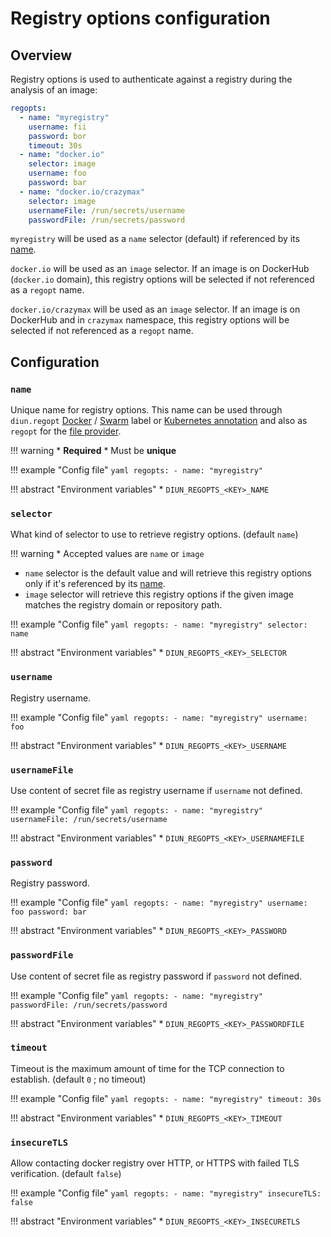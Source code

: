 # Registry options configuration

## Overview

Registry options is used to authenticate against a registry during the analysis of an image:

```yaml
regopts:
  - name: "myregistry"
    username: fii
    password: bor
    timeout: 30s
  - name: "docker.io"
    selector: image
    username: foo
    password: bar
  - name: "docker.io/crazymax"
    selector: image
    usernameFile: /run/secrets/username
    passwordFile: /run/secrets/password
```

`myregistry` will be used as a `name` selector (default) if referenced by its [name](#name).

`docker.io` will be used as an `image` selector. If an image is on DockerHub (`docker.io` domain), this registry options will
be selected if not referenced as a `regopt` name.

`docker.io/crazymax` will be used as an `image` selector. If an image is on DockerHub and in `crazymax` namespace, this registry options will
be selected if not referenced as a `regopt` name.

## Configuration

### `name`

Unique name for registry options. This name can be used through `diun.regopt`
[Docker](../providers/docker.md#docker-labels) / [Swarm](../providers/swarm.md#docker-labels) label
or [Kubernetes annotation](../providers/kubernetes.md#kubernetes-annotations) and also as `regopt` for the [file provider](../providers/file.md).

!!! warning
    * **Required**
    * Must be **unique**

!!! example "Config file"
    ```yaml
    regopts:
      - name: "myregistry"
    ```

!!! abstract "Environment variables"
    * `DIUN_REGOPTS_<KEY>_NAME`

### `selector`

What kind of selector to use to retrieve registry options. (default `name`)

!!! warning
    * Accepted values are `name` or `image`

* `name` selector is the default value and will retrieve this registry options only if it's referenced by its [name](#name).
* `image` selector will retrieve this registry options if the given image matches the registry domain or repository path.

!!! example "Config file"
    ```yaml
    regopts:
      - name: "myregistry"
        selector: name
    ```

!!! abstract "Environment variables"
    * `DIUN_REGOPTS_<KEY>_SELECTOR`

### `username`

Registry username.

!!! example "Config file"
    ```yaml
    regopts:
      - name: "myregistry"
        username: foo
    ```

!!! abstract "Environment variables"
    * `DIUN_REGOPTS_<KEY>_USERNAME`

### `usernameFile`

Use content of secret file as registry username if `username` not defined.

!!! example "Config file"
    ```yaml
    regopts:
      - name: "myregistry"
        usernameFile: /run/secrets/username
    ```

!!! abstract "Environment variables"
    * `DIUN_REGOPTS_<KEY>_USERNAMEFILE`

### `password`

Registry password.

!!! example "Config file"
    ```yaml
    regopts:
      - name: "myregistry"
        username: foo
        password: bar
    ```

!!! abstract "Environment variables"
    * `DIUN_REGOPTS_<KEY>_PASSWORD`

### `passwordFile`

Use content of secret file as registry password if `password` not defined.

!!! example "Config file"
    ```yaml
    regopts:
      - name: "myregistry"
        passwordFile: /run/secrets/password
    ```

!!! abstract "Environment variables"
    * `DIUN_REGOPTS_<KEY>_PASSWORDFILE`

### `timeout`

Timeout is the maximum amount of time for the TCP connection to establish. (default `0` ; no timeout)

!!! example "Config file"
    ```yaml
    regopts:
      - name: "myregistry"
        timeout: 30s
    ```

!!! abstract "Environment variables"
    * `DIUN_REGOPTS_<KEY>_TIMEOUT`

### `insecureTLS`

Allow contacting docker registry over HTTP, or HTTPS with failed TLS verification. (default `false`)

!!! example "Config file"
    ```yaml
    regopts:
      - name: "myregistry"
        insecureTLS: false
    ```

!!! abstract "Environment variables"
    * `DIUN_REGOPTS_<KEY>_INSECURETLS`
